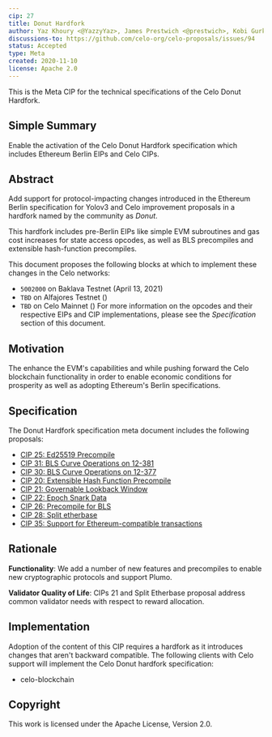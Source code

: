 ```yaml
---
cip: 27
title: Donut Hardfork
author: Yaz Khoury <@YazzyYaz>, James Prestwich <@prestwich>, Kobi Gurkan <@kobigurk>
discussions-to: https://github.com/celo-org/celo-proposals/issues/94
status: Accepted
type: Meta
created: 2020-11-10
license: Apache 2.0
---
```


This is the Meta CIP for the technical specifications of the Celo Donut Hardfork.

## Simple Summary

Enable the activation of the Celo Donut Hardfork specification which includes Ethereum Berlin EIPs and Celo CIPs.

## Abstract

Add support for protocol-impacting changes introduced in the Ethereum Berlin specification for Yolov3 and Celo improvement proposals in a hardfork
named by the community as _Donut_.

This hardfork includes pre-Berlin EIPs like simple EVM subroutines and gas cost increases for state access opcodes, as well as BLS precompiles and extensible hash-function precompiles.

This document proposes the following blocks at which to implement these changes in the Celo networks:
- `5002000` on Baklava Testnet (April 13, 2021)
- `TBD` on Alfajores Testnet ()
- `TBD` on Celo Mainnet ()
For more information on the opcodes and their respective EIPs and CIP implementations, please see the _Specification_
section of this document.

## Motivation

The enhance the EVM's capabilities and while pushing forward the Celo blockchain functionality in order to enable economic conditions for prosperity as well as adopting Ethereum's Berlin specifications.

## Specification

The Donut Hardfork specification meta document includes the following proposals:
* [CIP 25: Ed25519 Precompile](https://github.com/celo-org/celo-proposals/blob/master/CIPs/cip-0025.md)
* [CIP 31: BLS Curve Operations on 12-381](https://github.com/celo-org/celo-proposals/blob/master/CIPs/cip-0031.md)
* [CIP 30: BLS Curve Operations on 12-377](https://github.com/celo-org/celo-proposals/blob/master/CIPs/cip-0030.md)
* [CIP 20: Extensible Hash Function Precompile](https://github.com/celo-org/celo-proposals/blob/master/CIPs/cip-0020.md)
* [CIP 21: Governable Lookback Window](https://github.com/celo-org/celo-proposals/blob/master/CIPs/cip-0021.md)
* [CIP 22: Epoch Snark Data](https://github.com/celo-org/celo-proposals/blob/master/CIPs/cip-0022.md)
* [CIP 26: Precompile for BLS](https://github.com/celo-org/celo-proposals/blob/master/CIPs/cip-0026.md)
* [CIP 28: Split etherbase](https://github.com/celo-org/celo-proposals/blob/master/CIPs/cip-0028.md)
* [CIP 35: Support for Ethereum-compatible transactions](https://github.com/celo-org/celo-proposals/blob/master/CIPs/cip-0035.md)

## Rationale

__Functionality__: We add a number of new features and precompiles to enable new cryptographic protocols and support Plumo.

__Validator Quality of Life__: CIPs 21 and Split Etherbase proposal address common validator needs with respect to reward allocation.

## Implementation

Adoption of the content of this CIP requires a hardfork as it introduces changes that aren't backward compatible. The following clients with Celo support will implement the Celo Donut hardfork specification:
- celo-blockchain

## Copyright

This work is licensed under the Apache License, Version 2.0.
